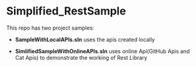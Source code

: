 # Simplified_RestSample

This repo has two project samples:

- **SampleWithLocalAPIs.sln** uses the apis created locally 

- **SimlifiedSampleWithOnlineAPIs.sln** uses online Api(GitHub Apis and Cat Apis) to demonstrate the working of Rest Library
